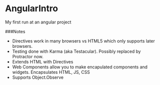# AngularIntro
My first run at an angular project

###Notes
- Directives work in many browsers vs HTML5 which only supports later browsers.
- Testing done with Karma (aka Testacular).  Possibly replaced by Protractor now.
- Extends HTML with Directives
- Web Components allow you to make encapulated components and widgets.  Encapsulates HTML, JS, CSS
- Supports Object.Observe